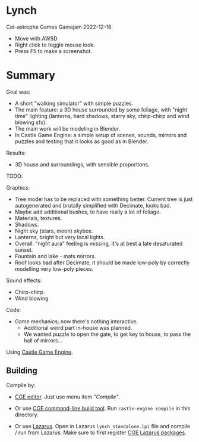 # Lynch

Cat-astrophe Games Gamejam 2022-12-16.

- Move with AWSD.
- Right click to toggle mouse look.
- Press F5 to make a screenshot.

# Summary

Goal was:

- A short "walking simulator" with simple puzzles.
- The main feature: a 3D house surrounded by some foliage, with "night time" lighting (lanterns, hard shadows, starry sky, chirp-chirp and wind blowing sfx).
- The main work will be modeling in Blender.
- In Castle Game Engine: a simple setup of scenes, sounds, mirrors and puzzles and testing that it looks as good as in Blender.

Results:

- 3D house and surroundings, with sensible proportions.

TODO:

Graphics:
- Tree model has to be replaced with something better. Current tree is just autogenerated and brutally simplified with Decimate, looks bad.
- Maybe add additional bushes, to have really a lot of foliage.
- Materials, textures.
- Shadows.
- Night sky (stars, moon) skybox.
- Lanterns, bright but very local lights.
- Overall: "night aura" feeling is missing, it's at best a late desaturated sunset.
- Fountain and lake - mats mirrors.
- Roof looks bad after Decimate, it should be made low-poly by correctly modelling very low-poly pieces.

Sound effects:
- Chirp-chirp.
- Wind blowing

Code:
- Game mechanics; now there's nothing interactive.
    - Additional weird part in-house was planned.
    - We wanted puzzle to open the gate, to get key to house, to pass the hall of mirrors...

Using [Castle Game Engine](https://castle-engine.io/).

## Building

Compile by:

- [CGE editor](https://castle-engine.io/manual_editor.php). Just use menu item _"Compile"_.

- Or use [CGE command-line build tool](https://castle-engine.io/build_tool). Run `castle-engine compile` in this directory.

- Or use [Lazarus](https://www.lazarus-ide.org/). Open in Lazarus `lynch_standalone.lpi` file and compile / run from Lazarus. Make sure to first register [CGE Lazarus packages](https://castle-engine.io/documentation.php).
